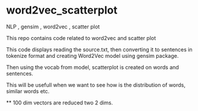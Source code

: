 # word2vec_scatterplot
NLP , gensim , word2vec , scatter plot

This repo contains code related to word2vec and scatter plot

This code displays reading the source.txt, then converting it to sentences in tokenize format and creating Word2Vec model using gensim package.

Then using the vocab from model, scatterplot is created on words and sentences.

This will be usefull when we want to see how is the distribution of words, similar words etc.

** 100 dim vectors are reduced two 2 dims.

